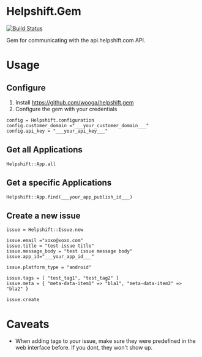# Helpshift.Gem

[![Build Status](https://travis-ci.org/wooga/helpshift.gem.svg?branch=master)](https://travis-ci.org/wooga/helpshift.gem)

Gem for communicating with the api.helpshift.com API.

# Usage

## Configure

1. Install https://github.com/wooga/helpshift.gem
2. Configure the gem with your credentials

```
config = Helpshift.configuration
config.customer_domain ="___your_customer_domain___"
config.api_key = "___your_api_key___"
```
## Get all Applications
```
Helpshift::App.all
```
## Get a specific Applications
```
Helpshift::App.find(___your_app_publish_id___)
```
## Create a new issue
```
issue = Helpshift::Issue.new

issue.email ="xoxo@xoxo.com"
issue.title = "test issue title"
issue.message_body = "test issue message body"
issue.app_id="___your_app_id___"

issue.platform_type = "android"

issue.tags = [ "test_tag1", "test_tag2" ]
issue.meta = { "meta-data-item1" => "bla1", "meta-data-item2" => "bla2" }

issue.create

```

# Caveats

* When adding tags to your issue, make sure they were predefined in the web interface before. If you dont, they won't show up.
